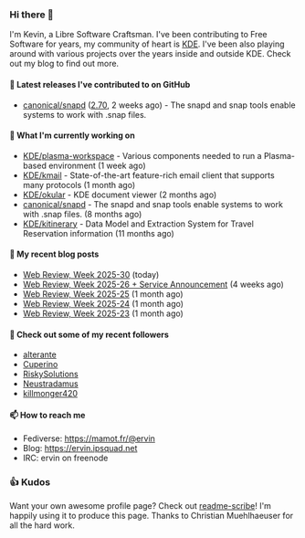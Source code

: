### Hi there 👋

I'm Kevin, a Libre Software Craftsman. I've been contributing to Free Software for years,
my community of heart is [KDE](https://kde.org). I've been also playing around with various
projects over the years inside and outside KDE. Check out my blog to find out more.

#### 🔭 Latest releases I've contributed to on GitHub

- [canonical/snapd](https://github.com/canonical/snapd) ([2.70](https://github.com/canonical/snapd/releases/tag/2.70), 2 weeks ago) - The snapd and snap tools enable systems to work with .snap files.

#### 🌱 What I'm currently working on

- [KDE/plasma-workspace](https://github.com/KDE/plasma-workspace) - Various components needed to run a Plasma-based environment (1 week ago)
- [KDE/kmail](https://github.com/KDE/kmail) - State-of-the-art feature-rich email client that supports many protocols (1 month ago)
- [KDE/okular](https://github.com/KDE/okular) - KDE document viewer (2 months ago)
- [canonical/snapd](https://github.com/canonical/snapd) - The snapd and snap tools enable systems to work with .snap files. (8 months ago)
- [KDE/kitinerary](https://github.com/KDE/kitinerary) - Data Model and Extraction System for Travel Reservation information (11 months ago)

#### 📜 My recent blog posts

- [Web Review, Week 2025-30](https://ervin.ipsquad.net/blog/2025/07/25/web-review-week-2025-30/) (today)
- [Web Review, Week 2025-26 &#43; Service Announcement](https://ervin.ipsquad.net/blog/2025/06/27/web-review-week-2025-26/) (4 weeks ago)
- [Web Review, Week 2025-25](https://ervin.ipsquad.net/blog/2025/06/20/web-review-week-2025-25/) (1 month ago)
- [Web Review, Week 2025-24](https://ervin.ipsquad.net/blog/2025/06/13/web-review-week-2025-24/) (1 month ago)
- [Web Review, Week 2025-23](https://ervin.ipsquad.net/blog/2025/06/06/web-review-week-2025-23/) (1 month ago)

#### 👯 Check out some of my recent followers

- [alterante](https://github.com/alterante)
- [Cuperino](https://github.com/Cuperino)
- [RiskySolutions](https://github.com/RiskySolutions)
- [Neustradamus](https://github.com/Neustradamus)
- [killmonger420](https://github.com/killmonger420)

#### 📫 How to reach me

- Fediverse: https://mamot.fr/@ervin
- Blog: https://ervin.ipsquad.net
- IRC: ervin on freenode

### 👍 Kudos

Want your own awesome profile page? Check out [readme-scribe](https://github.com/muesli/readme-scribe)!
I'm happily using it to produce this page. Thanks to Christian Muehlhaeuser for all the hard work.

